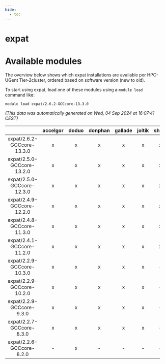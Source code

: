 ```yaml
---
hide:
  - toc
---
```


expat
=====

# Available modules


The overview below shows which expat installations are available per HPC-UGent Tier-2cluster, ordered based on software version (new to old).

To start using expat, load one of these modules using a `module load` command like:

```shell
module load expat/2.6.2-GCCcore-13.3.0
```

*(This data was automatically generated on Wed, 04 Sep 2024 at 16:07:41 CEST)*  

| |accelgor|doduo|donphan|gallade|joltik|shinx|skitty|
| :---: | :---: | :---: | :---: | :---: | :---: | :---: | :---: |
|expat/2.6.2-GCCcore-13.3.0|x|x|x|x|x|x|x|
|expat/2.5.0-GCCcore-13.2.0|x|x|x|x|x|x|x|
|expat/2.5.0-GCCcore-12.3.0|x|x|x|x|x|x|x|
|expat/2.4.9-GCCcore-12.2.0|x|x|x|x|x|x|x|
|expat/2.4.8-GCCcore-11.3.0|x|x|x|x|x|x|x|
|expat/2.4.1-GCCcore-11.2.0|x|x|x|x|x|x|x|
|expat/2.2.9-GCCcore-10.3.0|x|x|x|x|x|-|x|
|expat/2.2.9-GCCcore-10.2.0|x|x|x|x|x|-|x|
|expat/2.2.9-GCCcore-9.3.0|x|x|x|x|x|-|x|
|expat/2.2.7-GCCcore-8.3.0|x|x|x|x|x|-|x|
|expat/2.2.6-GCCcore-8.2.0|-|x|-|-|-|-|-|

